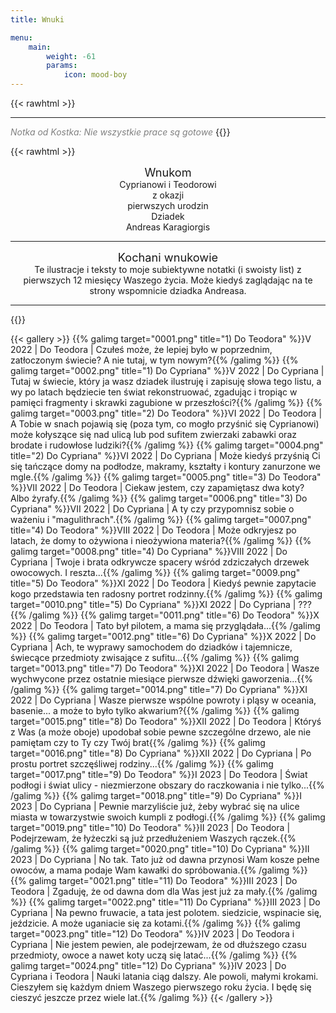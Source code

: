 ```yaml
---
title: Wnuki

menu:
    main: 
        weight: -61
        params:
            icon: mood-boy
---
```



{{< rawhtml >}}
<hr/>
<i style="color: grey">Notka od Kostka: Nie wszystkie prace są gotowe</i>
{{</rawhtml >}}




{{< rawhtml >}}
<center style="font-size: 1.3em">Wnukom</center>
<center>Cyprianowi i Teodorowi</center>
<center>z okazji</center>
<center> pierwszych urodzin</center>
<center>Dziadek</center>
<center>Andreas Karagiorgis</center>
<hr/>
<center style="font-size: 1.3em">Kochani wnukowie</center>
<center>Te ilustracje i teksty to moje subiektywne notatki (i swoisty list) z pierwszych 12 miesięcy Waszego życia. Może kiedyś zaglądając na te strony wspomnicie dziadka Andreasa.</center>
<hr/>

{{</rawhtml >}}

{{< gallery >}}
  {{% galimg target="0001.png" title="1) Do Teodora" %}}V 2022 | Do Teodora | Czułeś może, że lepiej było w poprzednim, zatłoczonym świecie? A nie tutaj, w tym nowym?{{% /galimg %}}
  {{% galimg target="0002.png" title="1) Do Cypriana" %}}V 2022 | Do Cypriana | Tutaj w świecie, który ja wasz dziadek ilustruję i zapisuję słowa tego listu, a wy po latach będziecie ten świat rekonstruować, zgadując i tropiąc w pamięci fragmenty i skrawki zagubione w przeszłości?{{% /galimg %}}
  {{% galimg target="0003.png" title="2) Do Teodora" %}}VI 2022 | Do Teodora | A Tobie w snach pojawią się (poza tym, co mogło przyśnić się Cyprianowi) może kołyszące się nad ulicą lub pod sufitem zwierzaki zabawki oraz brodate i rudowłose ludziki?{{% /galimg %}}
  {{% galimg target="0004.png" title="2) Do Cypriana" %}}VI 2022 | Do Cypriana | Może kiedyś przyśnią Ci się tańczące domy na podłodze, makramy, kształty i kontury zanurzone we mgle.{{% /galimg %}}
  {{% galimg target="0005.png" title="3) Do Teodora" %}}VII 2022 | Do Teodora | Ciekaw jestem, czy zapamiętasz dwa koty? Albo żyrafy.{{% /galimg %}}
  {{% galimg target="0006.png" title="3) Do Cypriana" %}}VII 2022 | Do Cypriana | A ty czy przypomnisz sobie o ważeniu i "magulithrach".{{% /galimg %}}
  {{% galimg target="0007.png" title="4) Do Teodora" %}}VIII 2022 | Do Teodora | Może odkryjesz po latach, że domy to ożywiona i nieożywiona materia?{{% /galimg %}}
  {{% galimg target="0008.png" title="4) Do Cypriana" %}}VIII 2022 | Do Cypriana | Twoje i brata odkrywcze spacery wśród zdziczałych drzewek owocowych. I reszta...{{% /galimg %}}
  {{% galimg target="0009.png" title="5) Do Teodora" %}}XI 2022 | Do Teodora | Kiedyś pewnie zapytacie kogo przedstawia ten radosny portret rodzinny.{{% /galimg %}}
  {{% galimg target="0010.png" title="5) Do Cypriana" %}}XI 2022 | Do Cypriana | ??? {{% /galimg %}}
  {{% galimg target="0011.png" title="6) Do Teodora" %}}X 2022 | Do Teodora | Tato był pilotem, a mama się przyglądała...{{% /galimg %}}
  {{% galimg target="0012.png" title="6) Do Cypriana" %}}X 2022 | Do Cypriana | Ach, te wyprawy samochodem do dziadków i tajemnicze, świecące przedmioty zwisające z sufitu...{{% /galimg %}}
  {{% galimg target="0013.png" title="7) Do Teodora" %}}XI 2022 | Do Teodora | Wasze wychwycone przez ostatnie miesiące pierwsze dźwięki gaworzenia...{{% /galimg %}}
  {{% galimg target="0014.png" title="7) Do Cypriana" %}}XI 2022 | Do Cypriana | Wasze pierwsze wspólne powroty i pląsy w oceania, basenie... a może to było tylko akwarium?{{% /galimg %}}
  {{% galimg target="0015.png" title="8) Do Teodora" %}}XII 2022 | Do Teodora | Któryś z Was (a może oboje) upodobał sobie pewne szczególne drzewo, ale nie pamiętam czy to Ty czy Twój brat{{% /galimg %}}
  {{% galimg target="0016.png" title="8) Do Cypriana" %}}XII 2022 | Do Cypriana | Po prostu portret szczęśliwej rodziny...{{% /galimg %}}
  {{% galimg target="0017.png" title="9) Do Teodora" %}}I 2023 | Do Teodora | Świat podłogi i świat ulicy - niezmierzone obszary do raczkowania i nie tylko...{{% /galimg %}}
  {{% galimg target="0018.png" title="9) Do Cypriana" %}}I 2023 | Do Cypriana | Pewnie marzyliście już, żeby wybrać się na ulice miasta w towarzystwie swoich kumpli z podłogi.{{% /galimg %}}
  {{% galimg target="0019.png" title="10) Do Teodora" %}}II 2023 | Do Teodora | Podejrzewam, że łyżeczki są już przedłużeniem Waszych rączek.{{% /galimg %}}
  {{% galimg target="0020.png" title="10) Do Cypriana" %}}II 2023 | Do Cypriana | No tak. Tato już od dawna przynosi Wam kosze pełne owoców, a mama podaje Wam kawałki do spróbowania.{{% /galimg %}}
  {{% galimg target="0021.png" title="11) Do Teodora" %}}III 2023 | Do Teodora | Zgaduję, że od dawna dom dla Was jest już za mały.{{% /galimg %}}
  {{% galimg target="0022.png" title="11) Do Cypriana" %}}III 2023 | Do Cypriana | Na pewno fruwacie, a tata jest polotem. siedzicie, wspinacie się, jeździcie. A może uganiacie się za kotami.{{% /galimg %}}
  {{% galimg target="0023.png" title="12) Do Teodora" %}}IV 2023 | Do Teodora i Cypriana | Nie jestem pewien, ale podejrzewam, że od dłuższego czasu przedmioty, owoce a nawet koty uczą się latać...{{% /galimg %}}
  {{% galimg target="0024.png" title="12) Do Cypriana" %}}IV 2023 | Do Cypriana i Teodora | Nauki latania ciąg dalszy. Ale powoli, małymi krokami. Cieszyłem się każdym dniem Waszego pierwszego roku życia. I będę się cieszyć jeszcze przez wiele lat.{{% /galimg %}}
{{< /gallery >}}
